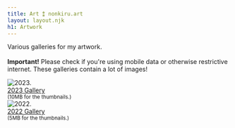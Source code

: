 ```yaml
---
title: Art ⁑ nonkiru.art
layout: layout.njk
h1: Artwork
---
```


Various galleries for my artwork.
<br>
<br><b>Important!</b> Please check if you're using mobile data or otherwise restrictive internet. These galleries contain a lot of images!

<div class="ocbox">
    <div class="ocbox_image">
        <img src="../assets/img/2023.png" alt="2023." style="image-rendering: smooth !important;">
    </div>
    <a href="/art/2023/">
    2023 Gallery</a>
    <br><small>(10MB for the thumbnails.)</small>
</div>
<div class="ocbox">
    <div class="ocbox_image">
        <img src="../assets/img/2022.png" alt="2022." style="image-rendering: smooth !important;">
    </div>
    <a href="/art/2022/">
    2022 Gallery</a>
    <br><small>(5MB for the thumbnails.)</small>
</div>